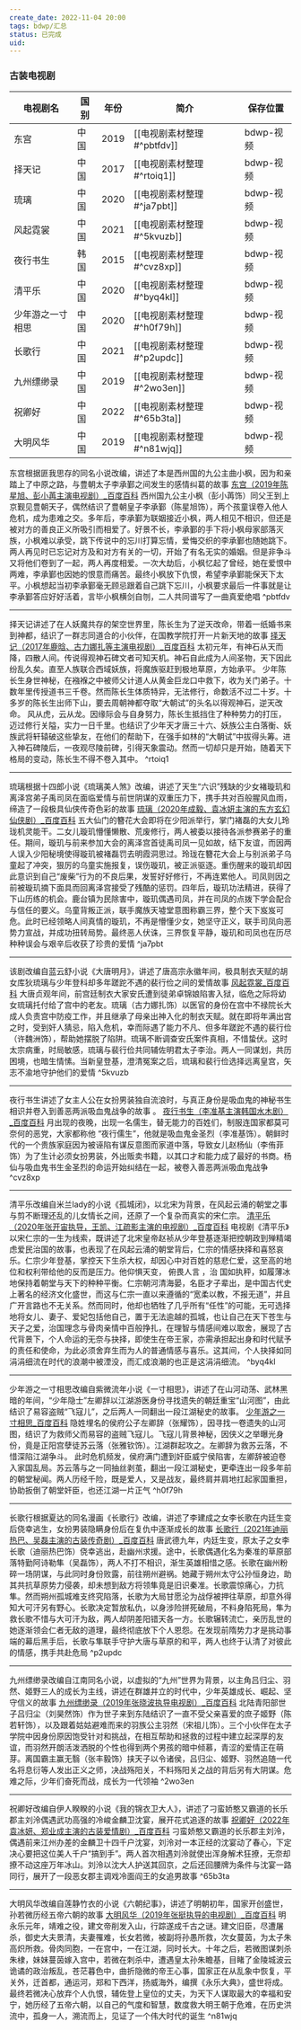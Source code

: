 ```yaml
---
create_date: 2022-11-04 20:00
tags: bdwp/汇总
status: 已完成 
uid: 
---
```


### 古装电视剧

| 电视剧名         | 国别 | 年份 | 简介                       | 保存位置  |
| ---------------- | ---- | ---- | -------------------------- | --------- |
| 东宫             | 中国 | 2019 | [[电视剧素材整理#^pbtfdv]] | bdwp-视频 |
| 择天记           | 中国 | 2017 | [[电视剧素材整理#^rtoiq1]] | bdwp-视频 |
| 琉璃             | 中国 | 2020 | [[电视剧素材整理#^ja7pbt]] | bdwp-视频 |
| 风起霓裳         | 中国 | 2021 | [[电视剧素材整理#^5kvuzb]] | bdwp-视频 |
| 夜行书生         | 韩国 | 2015 | [[电视剧素材整理#^cvz8xp]] | bdwp-视频 |
| 清平乐           | 中国 | 2020 | [[电视剧素材整理#^byq4kl]] | bdwp-视频 |
| 少年游之一寸相思 | 中国 | 2020 | [[电视剧素材整理#^h0f79h]] | bdwp-视频 |
| 长歌行           | 中国 | 2021 | [[电视剧素材整理#^p2updc]] | bdwp-视频 |
| 九州缥缈录       | 中国 | 2019 | [[电视剧素材整理#^2wo3en]] | bdwp-视频 |
| 祝卿好           | 中国 | 2022 | [[电视剧素材整理#^65b3ta]] | bdwp-视频 |
| 大明风华                 |  中国    |   2019   |     [[电视剧素材整理#^n81wjq]]                       |  bdwp-视频         |



东宫根据匪我思存的同名小说改编，讲述了本是西州国的九公主曲小枫，因为和亲踏上了中原之路，与豊朝太子李承鄞之间发生的感情纠葛的故事
[东宫（2019年陈星旭、彭小苒主演电视剧）_百度百科](https://baike.baidu.com/item/%E4%B8%9C%E5%AE%AB/17523882?fromModule=lemma-qiyi_sense-lemma)
西州国九公主小枫（彭小苒饰）同父王到上京觐见豊朝天子，偶然结识了豊朝皇子李承鄞（陈星旭饰），两个孩童误卷入他人危机，成为患难之交。多年后，李承鄞为联姻接近小枫，两人相见不相识，但还是被对方的善良正义所吸引而相爱了。好景不长，李承鄞的手下将小枫母家部落灭族，小枫难以承受，跳下传说中的忘川打算忘情，爱悔交织的李承鄞也随她跳下。两人再见时已忘记对方及和对方有关的一切，开始了有名无实的婚姻。但是非争斗又将他们卷到了一起，两人再度相爱。一次大劫后，小枫忆起了曾经，她在爱恨中两难，李承鄞也因她的恨意而痛苦。最终小枫放下仇恨，希望李承鄞能保天下太平。小枫想起当初李承鄞毫无顾忌跟着自己跳下忘川，小枫要求最后一件事就是让李承鄞答应好好活着，言毕小枫横剑自刎，二人共同谱写了一曲真爱绝唱 ^pbtfdv

---
择天记讲述了在人妖魔共存的架空世界里，陈长生为了逆天改命，带着一纸婚书来到神都，结识了一群志同道合的小伙伴，在国教学院打开一片新天地的故事
[择天记（2017年鹿晗、古力娜扎等主演电视剧）_百度百科](https://baike.baidu.com/item/%E6%8B%A9%E5%A4%A9%E8%AE%B0/19465979?fromModule=lemma_search-box)
太初元年，有神石从天而降，四散人间。传说得观神石碑文者可知天机。神石自此成为人间圣物，天下因此纷乱久矣。直至人族联合西域妖族，将魔族驱赶到极地草原，方始承平。
少年陈长生身世神秘，在襁褓之中被师父计道人从黄金巨龙口中救下，收为关门弟子。十数年里传授道书三千卷。然而陈长生体质特异，无法修行，命数活不过二十岁。十多岁的陈长生出师下山，要去周朝神都夺取“大朝试”的头名以得观神石，逆天改命。
风从虎，云从龙。因缘际会与自身努力，陈长生抵挡住了种种势力的打压，迈过修行关隘，实力一日千里。也结识了少年天才唐三十六、妖族公主白落衡、妖族武将轩辕破这些挚友，在他们的帮助下，在强手如林的“大朝试”中拔得头筹。进入神石碑陵后，一夜观尽陵前碑，引得天象震动。然而一切却只是开始，随着天下格局的变动，陈长生不得不卷入其中。 ^rtoiq1

---
琉璃根据十四郎小说《琉璃美人煞》改编，讲述了天生“六识”残缺的少女褚璇玑和离泽宫弟子禹司凤在面临爱情与前世阴谋的双重压力下，携手共对百般腥风血雨，缔造了一段极具仙侠传奇色彩的故事
[琉璃（2020年成毅、袁冰妍主演的东方玄幻仙侠剧）_百度百科](https://baike.baidu.com/item/%E7%90%89%E7%92%83/53128917?fromModule=lemma_search-box)
五大仙门的簪花大会即将在少阳派举行，掌门褚磊的大女儿玲珑机灵能干。二女儿璇玑懵懂懒散、荒废修行，两人被委以接待各派参赛弟子的重任。期间，璇玑与前来参加大会的离泽宫首徒禹司凤一见如故，结下友谊，而因两人误入少阳秘境使得璇玑被褚磊罚去明霞洞思过。玲珑在簪花大会上与别派弟子乌童起了冲突，狠厉的乌童实施报复，误伤璇玑，被正派驱逐。重伤醒来的璇玑却因此意识到自己“废柴”行为的不良后果，发誓好好修行，不再连累他人。司凤则因之前被璇玑摘下面具而回离泽宫接受了残酷的惩罚。四年后，璇玑功法精进，获得了下山历练的机会。鹿台镇为民除害中，璇玑偶遇司凤，并在司凤的点拨下学会配合与信任的要义。乌童背叛正派，联手魔族天墟堂意图称霸三界，整个天下岌岌可危。此时已经领略人间真情的璇玑，不再是懵懂少女，她坚守正义，联手司凤向恶势力宣战，并成功扭转局势。最终恶人伏诛，三界恢复平静，璇玑和司凤也在历尽种种误会与艰辛后收获了珍贵的爱情 ^ja7pbt

---
该剧改编自蓝云舒小说《大唐明月》，讲述了唐高宗永徽年间，极具制衣天赋的胡女库狄琉璃与少年登科却多年蹉跎不遇的裴行俭之间的爱情故事
[风起霓裳_百度百科](https://baike.baidu.com/item/%E9%A3%8E%E8%B5%B7%E9%9C%93%E8%A3%B3?fromModule=lemma_search-box)
大唐贞观年间，前宫廷制衣大家安氏遭到徒弟卓锦娘陷害入狱，临危之际将幼女琉璃托付给了宫中的老友。琉璃（古力娜扎饰）以医官的身份在宫中不禄院长大成人负责宫中防疫工作，并且继承了母亲出神入化的制衣天赋。就在即将年满出宫之时，受到奸人猜忌，陷入危机，幸而际遇了能力不凡、但多年蹉跎不遇的裴行俭（许魏洲饰），帮助她摆脱了陷阱。琉璃不断调查安氏案件真相，不惜蛰伏。这时太宗病重，时局敏感，琉璃与裴行俭共同辅佐明君太子李治。两人一同谋划，共历困境，也暗生情愫。当新皇登基，澄清冤案之后，琉璃和裴行俭选择远离皇宫，矢志不渝地守护他们的爱情 ^5kvuzb

---
夜行书生讲述了女主人公在女扮男装独自流浪时，与真正身份是吸血鬼的神秘书生相识并卷入到善恶两派吸血鬼战争的故事 。
[夜行书生（李准基主演韩国水木剧）_百度百科](https://baike.baidu.com/item/%E5%A4%9C%E8%A1%8C%E4%B9%A6%E7%94%9F/16711397?fr=aladdin)
月出现的夜晚，出现一名儒生，替无能力的百姓们，制服连国家都莫可奈何的恶党，大家都称他 “夜行儒生”，他就是吸血鬼金圣烈（李准基饰）。朝鲜时代的一个贵族家庭因为被诬陷有谋反意图而家道中落，导致女儿赵杨仙（李侑菲饰）为了生计必须女扮男装，外出贩卖书籍，以其口才和能力成了最好的书商。杨仙与吸血鬼书生金圣烈的命运开始纠结在一起，被卷入善恶两派吸血鬼战争 ^cvz8xp

---
清平乐改编自米兰lady的小说《孤城闭》，以北宋为背景，在风起云涌的朝堂之事与剪不断理还乱的儿女情长之间，还原了一个复杂而真实的宋仁宗。
[清平乐（2020年张开宙执导，王凯、江疏影主演的电视剧）_百度百科](https://baike.baidu.com/item/%E6%B8%85%E5%B9%B3%E4%B9%90/24707507?fromModule=lemma-qiyi_sense-lemma)
电视剧《清平乐》以宋仁宗的一生为线索，既讲述了北宋皇帝赵祯从少年登基逐渐把控朝政到殚精竭虑爱民治国的故事，也表现了在风起云涌的朝堂背后，仁宗的情感抉择和喜怒哀乐。仁宗少年登基，掌控天下生杀大权，却因心中对百姓的慈悲仁爱，这至高的地位和权利带给他的反而是压力。他仰惧天变， 俯畏人言 ，治 国如执秤，如履薄冰地保持着朝堂与天下的种种平衡。仁宗朝河清海晏，名臣才子辈出，是中国古代史上著名的经济文化盛世，而这与仁宗一直以来遵循的“宽柔以教，不报无道”，并且广开言路也不无关系。然而同时，他却也牺牲了几乎所有“任性”的可能，无可选择地将女儿、妻子、爱妃包括他自己，置于无法逾越的孤城，也让自己在天下苍生与天子之爱，治国理念与骨肉亲情中百般挣扎，在理智与情感间难以取舍，展现了古代背景下，个人命运的无奈与抉择，即使生在帝王家，亦需承担起出身和时代赋予的责任和使命，为此必须舍弃生而为人的普通情感与喜乐。这其间，个人抉择如同涓涓细流在时代的浪潮中被湮没，而汇成浪潮的也正是这涓涓细流。 ^byq4kl

---
少年游之一寸相思改编自紫微流年小说《一寸相思》，讲述了在山河动荡、武林黑暗的年间，“少年隐士”左卿辞以江湖游医身份寻找遗失的朝廷重宝“山河图”，由此结识了易容盗贼“飞寇儿”，之后两人一同翻出一段江湖秘史的故事。
[少年游之一寸相思_百度百科](https://baike.baidu.com/item/%E5%B0%91%E5%B9%B4%E6%B8%B8%E4%B9%8B%E4%B8%80%E5%AF%B8%E7%9B%B8%E6%80%9D?fromModule=search-result_lemma)
隐姓埋名的侯府公子左卿辞（张耀饰），因寻找一卷遗失的山河图，结识了为救师父而易容的盗贼飞寇儿。飞寇儿背景神秘，因侠义之举曝光身份，竟是正阳宫孽徒苏云落（张雅钦饰）。江湖群起攻之。左卿辞为救苏云落，不惜深陷江湖争斗。
此时危机频发，侯府满门遭到奸臣威宁侯陷害，左卿辞被迫卷入家国乱局。苏云落与之一同抽丝剥茧，翻出一段江湖秘史，更牵连出一段多年前的朝堂秘闻。两人历经千险，既是爱人，又是战友，最终肩并肩地扛起家国重担，协助扳倒了朝堂奸臣，也还江湖一片正气 ^h0f79h

---
长歌行根据夏达的同名漫画《长歌行》改编，讲述了李建成之女李长歌在内廷生变后侥幸逃生，女扮男装隐瞒身份后在复仇中逐渐成长的故事
[长歌行（2021年迪丽热巴、吴磊主演的古装传奇剧）_百度百科](https://baike.baidu.com/item/%E9%95%BF%E6%AD%8C%E8%A1%8C/23342255?fromModule=lemma_sense-layer#viewPageContent)
唐武德九年，内廷生变，原太子之女李长歌（迪丽热巴饰）侥幸逃出，赴幽州求援。途中，长歌偶遇化名为秦准的草原部落特勤阿诗勒隼（吴磊饰），两人不打不相识，渐生英雄相惜之感。长歌在幽州粉碎一场阴谋，与此同时身份败露，前往朔州避祸。她藏于朔州太守公孙恒身边，助其共抗草原势力侵袭，却未想到敌方将领隼竟是旧识秦准。长歌震惊痛心，力抗隼。然而朔州孤城难支终究陷落，长歌为大局甘愿沦为战俘被押往草原，却意外得知大可汗另有野心。长歌决定暂放私仇，以身涉险拼死破局，不料身陷死局，隼为救长歌不惜与大可汗为敌，两人却阴差阳错天各一方。长歌辗转流亡，亲历乱世的她逐渐领会仁者无敌的道理，最终彻底放下个人恩怨。在发现前隋势力才是挑动事端的幕后黑手后，长歌与隼联手守护大唐与草原的和平，两人也终于认清了对彼此的情感，携手共赴危局 ^p2updc

---
九州缥缈录改编自江南同名小说，以虚拟的“九州”世界为背景，以主角吕归尘、羽然、姬野三人的成长为主线，讲述在群雄并立的时代中，少年英雄成长、崛起、坚守信义的故事
[九州缥缈录（2019年张晓波执导电视剧）_百度百科](https://baike.baidu.com/item/%E4%B9%9D%E5%B7%9E%E7%BC%A5%E7%BC%88%E5%BD%95/19440671?fromModule=lemma_search-box)
北陆青阳部世子吕归尘（刘昊然饰）作为世子来到东陆结识了一直不受父亲喜爱的庶子姬野（陈若轩饰），以及跟着姑姑避难而来的羽族公主羽然（宋祖儿饰）。三个小伙伴在太子学院中因身份原因饱受针对和挑战，在相互帮助和拯救的过程中建立起深厚的友谊，而羽然开朗活泼洒脱的个性也得到两个男孩的暗中倾慕，青涩的爱情正在萌芽。离国霸主赢无翳（张丰毅饰）挟天子以令诸侯，吕归尘、姬野、羽然追随一代名将息衍等人发出正义之师，决战殇阳关，不料殇阳关之战的背后另有大阴谋。危难之际，少年们奋死而战，成长为一代领袖 ^2wo3en

---
祝卿好改编自伊人睽睽的小说《我的锦衣卫大人》，讲述了刁蛮娇憨又霸道的长乐郡主刘泠偶遇武功高强的冷峻金麟卫沈宴，展开花式追逐的故事
[祝卿好（2022年袁冰妍、郑业成主演的古装爱情剧）_百度百科](https://baike.baidu.com/item/%E7%A5%9D%E5%8D%BF%E5%A5%BD/53946963?fromModule=lemma-qiyi_sense-lemma)
刁蛮娇憨又霸道的长乐郡主刘泠，偶遇前来江州办差的金麟卫十四千户沈宴，刘泠对一本正经的沈宴动了春心，下定决心要把这位美人千户“搞到手”。两人首次相遇刘泠就使出浑身解术狂撩，无奈却撩不动这座万年冰山。刘泠以沈大人护送其回京，之后还回腰牌为条件与沈宴一路同行，展开了一段恶女郡主调戏冷面阎王的女追男故事 ^65b3ta

---
大明风华改编自莲静竹衣的小说《六朝纪事》，讲述了明朝初年，国家开创盛世，孙若微历经五帝六朝的故事
[大明风华（2019年张挺执导的电视剧）_百度百科](https://baike.baidu.com/item/%E5%A4%A7%E6%98%8E%E9%A3%8E%E5%8D%8E/23359259?fromModule=lemma-qiyi_sense-lemma)
明永乐元年，靖难之役，建文帝削发入山，行踪遂成千古之谜。建文旧臣，尽遭屠杀，御史大夫景清，夫妻罹难，长女若微，被副将孙愚所救，次女蔓茵，为太子朱高炽所救。骨肉同胞，一在宫中，一在江湖，同时长大。十年之后，若微图谋刺杀朱棣，妹妹蔓茵嫁入宫中，若微在刺杀中，遭遇皇太孙朱瞻基，目睹了金陵城波云诡谲的政治叛乱，苍茫暮色中，曲折隐微的帝王心事，国家正在从乱象中恢复，平关外，迁首都，通运河，郑和下西洋，扬威海外，编撰《永乐大典》，盛世将成。最终若微决心放弃个人仇恨，辅佐登上皇位的丈夫，为天下人谋取最大的幸福和安宁，她历经了五帝六朝，以自己的气度和智慧，数度救大明王朝于危难，在历史洪流中，孤身一人，溯流而上，见证了一个伟大时代的诞生 ^n81wjq